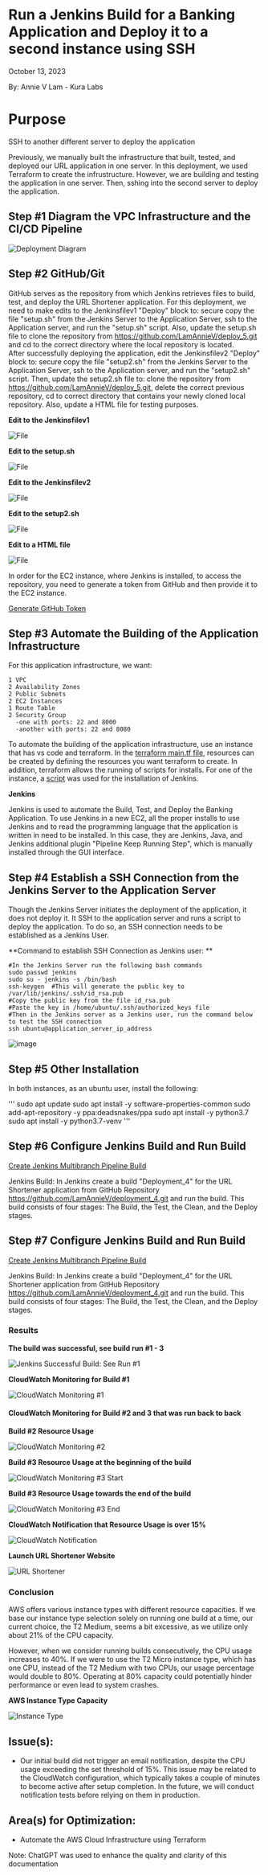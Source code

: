 # Run a Jenkins Build for a Banking Application and Deploy it to a second instance using SSH

October 13, 2023

By:  Annie V Lam - Kura Labs

# Purpose

SSH to another different server to deploy the application 

Previously, we manually built the infrastructure that built, tested, and deployed our URL application in one server.  In this deployment, we used Terraform to create the infrustructure.  However, we are building and testing the application in one server.  Then, sshing into the second server to deploy the application. 

## Step #1 Diagram the VPC Infrastructure and the CI/CD Pipeline

![Deployment Diagram](Images/Deployment_Pipeline.png)

## Step #2 GitHub/Git

GitHub serves as the repository from which Jenkins retrieves files to build, test, and deploy the URL Shortener application.  For this deployment, we need to make edits to the Jenkinsfilev1 "Deploy" block to:  secure copy the file "setup.sh" from the Jenkins Server to the Application Server, ssh to the Application server, and run the "setup.sh" script.  Also, update the setup.sh file to clone the repository from https://github.com/LamAnnieV/deploy_5.git and cd to the correct directory where the local repository is located.  
After successfully deploying the application, edit the Jenkinsfilev2 "Deploy" block to:  secure copy the file "setup2.sh" from the Jenkins Server to the Application Server, ssh to the Application server, and run the "setup2.sh" script.  Then, update the setup2.sh file to: clone the repository from https://github.com/LamAnnieV/deploy_5.git, delete the correct previous repository,  cd to correct directory that contains your newly cloned local repository.  Also, update a HTML file for testing purposes.

**Edit to the Jenkinsfilev1**

![File](Images/Jenkinsfilev1.png)

**Edit to the setup.sh**

![File](Images/setup_sh.png)

**Edit to the Jenkinsfilev2**

![File](Images/Jenkinsfilev2.png)

**Edit to the setup2.sh**

![File](Images/setup2_sh.png)

**Edit to a HTML file**

![File](Images/html_edit.png)


In order for the EC2 instance, where Jenkins is installed, to access the repository, you need to generate a token from GitHub and then provide it to the EC2 instance.

[Generate GitHub Token](https://github.com/LamAnnieV/GitHub/blob/main/Generate_GitHub_Token.md)

## Step #3 Automate the Building of the Application Infrastructure 

For this application infrastructure, we want:  

```
1 VPC
2 Availability Zones
2 Public Subnets
2 EC2 Instances
1 Route Table
2 Security Group 
  -one with ports: 22 and 8000
  -another with ports: 22 and 8080
```

To automate the building of the application infrastructure, use an instance that has vs code and terraform.  In the [terraform main.tf file](Images/main.tf), resources can be created by defining the resources you want terraform to create.  In addition, terraform allows the running of scripts for installs.  For one of the instance, a [script](Images/instance_1_installs.sh) was used for the installation of Jenkins.

**Jenkins**

Jenkins is used to automate the Build, Test, and Deploy the Banking Application.  To use Jenkins in a new EC2, all the proper installs to use Jenkins and to read the programming language that the application is written in need to be installed. In this case, they are Jenkins, Java, and Jenkins additional plugin "Pipeline Keep Running Step", which is manually installed through the GUI interface.



## Step #4 Establish a SSH Connection from the Jenkins Server to the Application Server

Though the Jenkins Server initiates the deployment of the application, it does not deploy it.  It SSH to the application server and runs a script to deploy the application. 
 To do so, an SSH connection needs to be established as a Jenkins User.  
 
**Command to establish SSH Connection as Jenkins user: **

```
#In the Jenkins Server run the following bash commands
sudo passwd jenkins
sudo su - jenkins -s /bin/bash
ssh-keygen  #This will generate the public key to /var/lib/jenkins/.ssh/id_rsa.pub
#Copy the public key from the file id_rsa.pub
#Paste the key in /home/ubuntu/.ssh/authorized_keys file
#Then in the Jenkins server as a Jenkins user, run the command below to test the SSH connection
ssh ubuntu@application_server_ip_address
```

![image](Images/ssh.png)


## Step #5 Other Installation

In both instances, as an ubuntu user, install the following:

'''
sudo apt update
sudo apt install -y software-properties-common 
sudo add-apt-repository -y ppa:deadsnakes/ppa 
sudo apt install -y python3.7 
sudo apt install -y python3.7-venv
'''

## Step #6 Configure Jenkins Build and Run Build

[Create Jenkins Multibranch Pipeline Build](https://github.com/LamAnnieV/Jenkins/blob/main/Jenkins_Multibranch_Pipeline_Build.md)

Jenkins Build:  In Jenkins create a build "Deployment_4" for the URL Shortener application from GitHub Repository https://github.com/LamAnnieV/deployment_4.git and run the build.  This build consists of four stages:  The Build, the Test, the Clean, and the Deploy stages.



## Step #7 Configure Jenkins Build and Run Build

[Create Jenkins Multibranch Pipeline Build](https://github.com/LamAnnieV/Jenkins/blob/main/Jenkins_Multibranch_Pipeline_Build.md)

Jenkins Build:  In Jenkins create a build "Deployment_4" for the URL Shortener application from GitHub Repository https://github.com/LamAnnieV/deployment_4.git and run the build.  This build consists of four stages:  The Build, the Test, the Clean, and the Deploy stages.

### Results
**The build was successful, see build run #1 - 3**

![Jenkins Successful Build: See Run #1](Images/Jenkins_Success.png)

**CloudWatch Monitoring for Build #1**

![CloudWatch Monitoring #1](Images/CloudWatch_1.png)

#### CloudWatch Monitoring for Build #2 and 3 that was run back to back

**Build #2 Resource Usage**

![CloudWatch Monitoring #2](Images/CloudWatch_2.png)

**Build #3 Resource Usage at the beginning of the build**

![CloudWatch Monitoring #3 Start](Images/CloudWatch_3_Start.png)

**Build #3 Resource Usage towards the end of the build**

![CloudWatch Monitoring #3 End](Images/CloudWatch_3_End.png)

**CloudWatch Notification that Resource Usage is over 15%**

![CloudWatch Notification](Images/CloudWatch_Notification_Build2and3.png)

**Launch URL Shortener Website**

![URL Shortener](Images/URL_Shortener.png)

### Conclusion

AWS offers various instance types with different resource capacities. If we base our instance type selection solely on running one build at a time, our current choice, the T2 Medium, seems a bit excessive, as we utilize only about 21% of the CPU capacity.

However, when we consider running builds consecutively, the CPU usage increases to 40%. If we were to use the T2 Micro instance type, which has one CPU, instead of the T2 Medium with two CPUs, our usage percentage would double to 80%. Operating at 80% capacity could potentially hinder performance or even lead to system crashes.

**AWS Instance Type Capacity**

![Instance Type](Images/instance_type.png)

## Issue(s): 

- Our initial build did not trigger an email notification, despite the CPU usage exceeding the set threshold of 15%. This issue may be related to the CloudWatch configuration, which typically takes a couple of minutes to become active after setup completion. In the future, we will conduct notification tests before relying on them in production.  
  
## Area(s) for Optimization:

-  Automate the AWS Cloud Infrastructure using Terraform

Note:  ChatGPT was used to enhance the quality and clarity of this documentation
  
